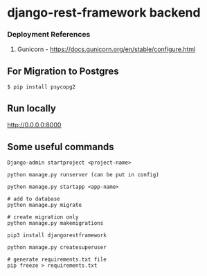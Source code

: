 # django-rest-framework backend

### Deployment References
1. Gunicorn - https://docs.gunicorn.org/en/stable/configure.html

## For Migration to Postgres
```
$ pip install psycopg2
```

## Run locally

http://0.0.0.0:8000

## Some useful commands
```
Django-admin startproject <project-name> 

python manage.py runserver (can be put in config)

python manage.py startapp <app-name>

# add to database
python manage.py migrate

# create migration only
python manage.py makemigrations

pip3 install djangorestframework

python manage.py createsuperuser

# generate requirements.txt file
pip freeze > requirements.txt

```
